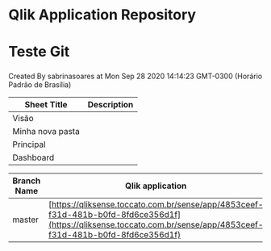 # Qlik Application Repository 
# Teste Git
### 
Created By sabrinasoares at Mon Sep 28 2020 14:14:23 GMT-0300 (Horário Padrão de Brasília)




Sheet Title | Description
------------ | -------------
Visão|
Minha nova pasta|
Principal|
Dashboard|



Branch Name|Qlik application
---|---
master|[https://qliksense.toccato.com.br/sense/app/4853ceef-f31d-481b-b0fd-8fd6ce356d1f](https://qliksense.toccato.com.br/sense/app/4853ceef-f31d-481b-b0fd-8fd6ce356d1f)